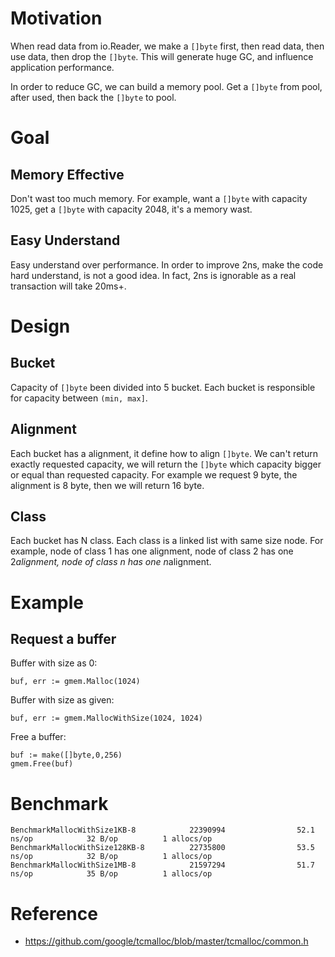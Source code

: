# Motivation

When read data from io.Reader, we make a `[]byte` first, then read data, then use data, then drop the `[]byte`. This will generate huge GC, 
and influence application performance.

In order to reduce GC, we can build a memory pool. Get a `[]byte` from pool, after used, then back the `[]byte` to pool.

# Goal

## Memory Effective

Don't wast too much memory. For example, want a `[]byte` with capacity 1025, get a `[]byte` with capacity 2048, it's a memory wast.

## Easy Understand

Easy understand over performance. In order to improve 2ns, make the code hard understand, is not a good idea. In fact, 2ns is ignorable 
as a real transaction will take 20ms+.

# Design

## Bucket

Capacity of `[]byte` been divided into 5 bucket. Each bucket is responsible for capacity between `(min, max]`.

## Alignment

Each bucket has a alignment, it define how to align `[]byte`. We can't return exactly requested capacity, we will
return the `[]byte` which capacity bigger or equal than requested capacity. For example we request 9 byte, the alignment
is 8 byte, then we will return 16 byte. 

## Class

Each bucket has N class. Each class is a linked list with same size node. For example, node of class 1 has one alignment,
node of class 2 has one 2*alignment, node of class n has one n*alignment.

# Example

## Request a buffer

Buffer with size as 0:

```
buf, err := gmem.Malloc(1024)
```

Buffer with size as given:

```
buf, err := gmem.MallocWithSize(1024, 1024)
```

Free a buffer:

```
buf := make([]byte,0,256)
gmem.Free(buf)
```

# Benchmark

```
BenchmarkMallocWithSize1KB-8            22390994                52.1 ns/op            32 B/op          1 allocs/op
BenchmarkMallocWithSize128KB-8          22735800                53.5 ns/op            32 B/op          1 allocs/op
BenchmarkMallocWithSize1MB-8            21597294                51.7 ns/op            35 B/op          1 allocs/op
```

# Reference

- https://github.com/google/tcmalloc/blob/master/tcmalloc/common.h


